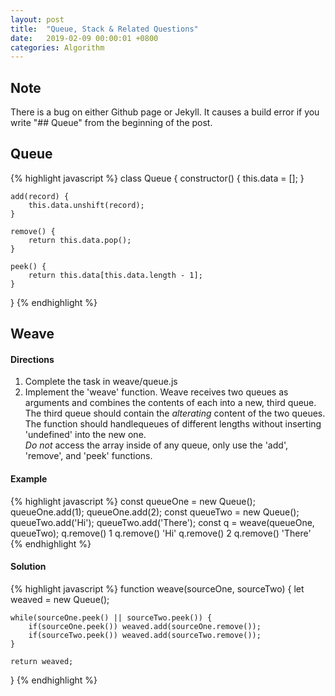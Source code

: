 ```yaml
---
layout: post
title:  "Queue, Stack & Related Questions"
date:   2019-02-09 00:00:01 +0800
categories: Algorithm
---
```


## Note
There is a bug on either Github page or Jekyll. It causes a build error if you write "## Queue" from the beginning of the post.

## Queue
{% highlight javascript %}
class Queue {
    constructor() {
        this.data = [];
    }

    add(record) {
        this.data.unshift(record);
    }

    remove() {
        return this.data.pop();
    }

    peek() {
        return this.data[this.data.length - 1];
    }
}
{% endhighlight %}
<br/>
## Weave
#### Directions
1) Complete the task in weave/queue.js<br/>
2) Implement the 'weave' function.
Weave receives two queues as arguments and combines the contents of each into a new, third queue.
The third queue should contain the *alterating* content of the two queues.  
The function should handlequeues of different lengths without inserting 'undefined' into the new one. <br/>
 *Do not* access the array inside of any queue, only
 use the 'add', 'remove', and 'peek' functions.
#### Example
{% highlight javascript %}
    const queueOne = new Queue();
    queueOne.add(1);
    queueOne.add(2);
    const queueTwo = new Queue();
    queueTwo.add('Hi');
    queueTwo.add('There');
    const q = weave(queueOne, queueTwo);
    q.remove()  1
    q.remove()  'Hi'
    q.remove()  2
    q.remove()  'There'
{% endhighlight %}

#### Solution
{% highlight javascript %}
function weave(sourceOne, sourceTwo) {
    let weaved = new Queue();

    while(sourceOne.peek() || sourceTwo.peek()) {
        if(sourceOne.peek()) weaved.add(sourceOne.remove());
        if(sourceTwo.peek()) weaved.add(sourceTwo.remove());
    }

    return weaved;
}
{% endhighlight %}

